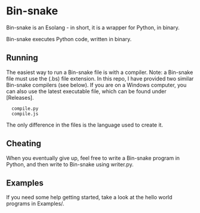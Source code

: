 # Bin-snake
Bin-snake is an Esolang - in short, it is a wrapper for Python, in binary.

Bin-snake executes Python code, written in binary. 

## Running
The easiest way to run a Bin-snake file is with a compiler. Note: a Bin-snake file must use the (.bs) file extension.
In this repo, I have provided two similar Bin-snake compilers (see below). If you are on a Windows computer, you can also use the latest executable file, which can be found under [Releases].
```
  compile.py
  compile.js
```
The only difference in the files is the language used to create it. 

## Cheating
When you eventually give up, feel free to write a Bin-snake program in Python, and then write to Bin-snake using writer.py.

## Examples
If you need some help getting started, take a look at the hello world programs in Examples/.
